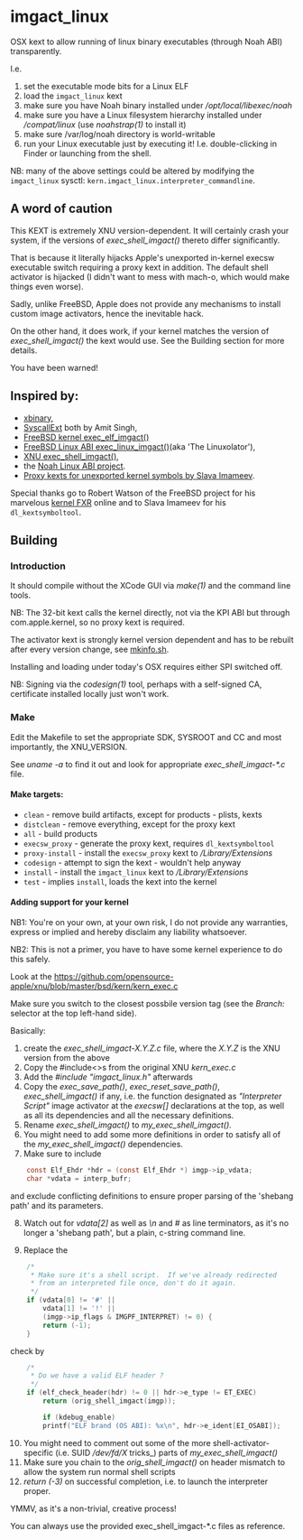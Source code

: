# imgact_linux

OSX kext to allow running of linux binary executables (through Noah ABI)
transparently.

I.e. 
1. set the executable mode bits for a Linux ELF
2. load the `imgact_linux` kext
3. make sure you have Noah binary installed under _/opt/local/libexec/noah_
4. make sure you have a Linux filesystem hierarchy installed under 
_/compat/linux_ (use _noahstrap(1)_ to install it)
5. make sure /var/log/noah directory is world-writable
6. run your Linux executable just by executing it! I.e. double-clicking
in Finder or launching from the shell.

NB: many of the above settings could be altered by modifying the
`imgact_linux` sysctl: `kern.imgact_linux.interpreter_commandline`.

## A word of caution
This KEXT is extremely XNU version-dependent. It will certainly crash your
system, if the versions of _exec_shell_imgact()_ thereto differ significantly.

That is because it literally hijacks Apple's unexported in-kernel execsw
executable switch requiring a proxy kext in addition.
The default shell activator is hijacked (I didn't want to mess with mach-o,
which would make things even worse).

Sadly, unlike FreeBSD, Apple does  not provide any mechanisms to install custom
image activators, hence the inevitable hack.

On the other hand, it does work, if your kernel matches the version of
_exec_shell_imgact()_ the kext would use. See the Building section for more
details.

You have been warned!

## Inspired by: 
* [xbinary](http://osxbook.com/software/xbinary),
* [SyscallExt](http://osxbook.com/book/bonus/ancient/syscall) both by Amit Singh, 
* [FreeBSD kernel exec_elf_imgact()](http://fxr.watson.org/fxr/source/kern/imgact_elf.c?v=FREEBSD4#L466)
* [FreeBSD Linux ABI exec_linux_imgact()](http://fxr.watson.org/fxr/source/i386/linux/imgact_linux.c?v=FREEBSD4)(aka 'The Linuxolator'),
* [XNU exec_shell_imgact()](http://fxr.watson.org/fxr/source/bsd/kern/kern_exec.c?v=xnu-1228#L416),
* the [Noah Linux ABI project](https://github.com/linux-noah/noah).
* [Proxy kexts for unexported kernel symbols by Slava Imameev](https://github.com/slavaim/dl_kextsymboltool).

Special thanks go to Robert Watson of the FreeBSD project for his marvelous 
[kernel FXR](http://fxr.watson.org/fxr) online and to Slava Imameev for his `dl_kextsymboltool`.

## Building
### Introduction
It should compile without the XCode GUI via _make(1)_ and the command line
tools.

NB: The 32-bit kext calls the kernel directly, not via the KPI ABI but through
com.apple.kernel, so no proxy kext is required.

The activator kext is strongly kernel version dependent and has to be rebuilt
after every version change, see [mkinfo.sh](mkinfo.sh).

Installing and loading under today's OSX requires either SPI switched off.

NB: Signing via the _codesign(1)_ tool, perhaps with a self-signed CA, certificate installed locally just won't work.

### Make
Edit the Makefile to set the appropriate SDK, SYSROOT and CC and most
importantly, the XNU_VERSION.

See _uname -a_ to find it out and look for appropriate 
_exec_shell_imgact-*.c_ file.

#### Make targets:
* `clean` - remove build artifacts, except for products - plists, kexts 
* `distclean` - remove everything, except for the proxy kext
* `all` - build products
* `execsw_proxy` - generate the proxy kext, requires `dl_kextsymboltool`
* `proxy-install` - install the `execsw_proxy` kext to _/Library/Extensions_
* `codesign` - attempt to sign the kext - wouldn't help anyway
* `install` - install the `imgact_linux` kext to _/Library/Extensions_ 
* `test` - implies `install`, loads the kext into the kernel 

#### Adding support for your kernel

NB1: You're on your own, at your own risk, I do not provide any warranties,
express or implied and hereby disclaim any liability whatsoever.

NB2: This is not a primer, you have to have some kernel experience to do this
safely.

Look at the
https://github.com/opensource-apple/xnu/blob/master/bsd/kern/kern_exec.c

Make sure you switch to the closest possbile version tag (see the _Branch:_
selector at the top left-hand side).

Basically:
1. create the _exec_shell_imgact-X.Y.Z.c_ file, where the _X.Y.Z_ is the XNU
version from the above
2. Copy the #include<>s from the original XNU _kern_exec.c_
3. Add the _#include "imgact_linux.h"_ afterwards
4. Copy the _exec_save_path()_, _exec_reset_save_path()_, _exec_shell_imgact()_
if any, i.e. the function designated as _"Interpreter Script"_ image activator
at the _execsw[]_ declarations at the top, as well as all its dependencies and
all the necessary definitions.
5. Rename _exec_shell_imgact()_ to _my_exec_shell_imgact()_.
6. You might need to add some more definitions in order to satisfy all of 
the _my_exec_shell_imgact()_ dependencies.
7. Make sure to include
``` c
	const Elf_Ehdr *hdr = (const Elf_Ehdr *) imgp->ip_vdata;
	char *vdata = interp_bufr;
```
and exclude conflicting definitions to ensure proper parsing of the
'shebang path' and its parameters.

8. Watch out for _vdata[2]_ as well as _\n_ and _#_  as line terminators, as
it's no longer a 'shebang path', but a plain, c-string command line.

9. Replace the
``` c
	/*
	 * Make sure it's a shell script.  If we've already redirected
	 * from an interpreted file once, don't do it again.
	 */
	if (vdata[0] != '#' ||
	    vdata[1] != '!' ||
	    (imgp->ip_flags & IMGPF_INTERPRET) != 0) {
		return (-1);
	}
```
check by
``` c
	/*
	 * Do we have a valid ELF header ?
	 */
	if (elf_check_header(hdr) != 0 || hdr->e_type != ET_EXEC)
		return (orig_shell_imgact(imgp));

        if (kdebug_enable)
	    printf("ELF brand (OS ABI): %x\n", hdr->e_ident[EI_OSABI]);
```
10. You might need to comment out some of the more shell-activator-specific
(i.e. SUID _/dev/fd/X_ tricks_) parts of _my_exec_shell_imgact()_
11. Make sure you chain to the _orig_shell_imgact()_ on header mismatch to
allow the system run normal shell scripts
12. _return (-3)_ on successful completion, i.e. to launch the interpreter proper.

YMMV, as it's a non-trivial, creative process!

You can always use the provided exec_shell_imgact-*.c files as reference.
